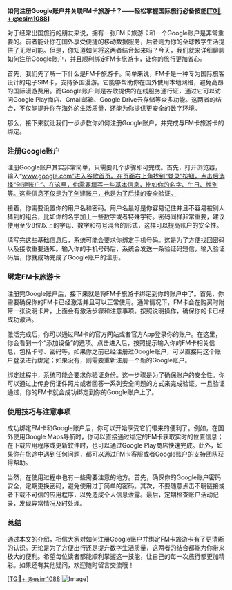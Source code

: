 **如何注册Google账户并关联FM卡旅游卡？——轻松掌握国际旅行必备技能[[TG💪+ @esim1088](https://t.me/s/esim1088)]**

对于经常出国旅行的朋友来说，拥有一张FM卡旅游卡和一个Google账户是非常重要的。前者能让你在国外享受便捷的移动数据服务，后者则为你的全球数字生活提供了无限可能。但是，你知道如何将这两者结合起来吗？今天，我们就来详细聊聊如何注册Google账户，并且顺利绑定FM卡旅游卡，让你的旅行更加省心。

首先，我们先了解一下什么是FM卡旅游卡。简单来说，FM卡是一种专为国际旅客设计的电子SIM卡，支持多国漫游。它能够帮助你在国外使用本地网络，避免高昂的国际漫游费用。而Google账户则是谷歌提供的在线服务通行证，通过它可以访问Google Play商店、Gmail邮箱、Google Drive云存储等众多功能。这两者的结合，不仅能提升你在海外的生活质量，还能为你提供更安全的数字环境。

那么，接下来就让我们一步步教你如何注册Google账户，并完成与FM卡旅游卡的绑定。

### 注册Google账户

注册Google账户其实非常简单，只需要几个步骤即可完成。首先，打开浏览器，输入“www.google.com”进入谷歌首页。在页面右上角找到“登录”按钮，点击后选择“创建账户”。在这里，你需要填写一些基本信息，比如你的名字、生日、性别等。这些信息不仅是为了创建账户，也是为了后续的安全验证。

接着，你需要设置你的用户名和密码。用户名最好是你容易记住并且不容易被别人猜到的组合，比如你的名字加上一些数字或者特殊字符。密码同样非常重要，建议使用至少8位以上的字母、数字和符号混合的形式，这样可以提高账户的安全性。

填写完这些基础信息后，系统可能会要求你绑定手机号码。这是为了方便找回密码以及接收重要通知。输入你的手机号码后，系统会发送一条验证码短信，输入验证码后，你就成功完成了Google账户的注册。

### 绑定FM卡旅游卡

注册完Google账户后，接下来就是将FM卡旅游卡绑定到你的账户中了。首先，你需要确保你的FM卡已经激活并且可以正常使用。通常情况下，FM卡会在购买时附带一张说明卡片，上面会有激活步骤和注意事项。按照说明操作，确保你的卡已经成功激活。

激活完成后，你可以通过FM卡的官方网站或者官方App登录你的账户。在这里，你会看到一个“添加设备”的选项。点击进入后，按照提示输入你的FM卡相关信息，包括卡号、密码等。如果你之前已经注册过Google账户，可以直接用这个账户登录进行绑定；如果没有，则需要重新注册一个新的Google账户。

绑定过程中，系统可能会要求你验证身份。这一步骤是为了确保账户的安全性。你可以通过上传身份证件照片或者回答一系列安全问题的方式来完成验证。一旦验证通过，你的FM卡就会成功绑定到你的Google账户上了。

### 使用技巧与注意事项

成功绑定FM卡和Google账户后，你可以开始享受它们带来的便利了。例如，在国外使用Google Maps导航时，你可以直接通过绑定的FM卡获取实时的位置信息；在下载应用程序或更新软件时，也可以通过Google Play商店快速完成。此外，如果你在旅途中遇到任何问题，都可以通过FM卡客服或者Google账户的支持团队获得帮助。

当然，在使用过程中也有一些需要注意的地方。首先，确保你的Google账户密码安全，定期更换密码，避免使用过于简单的密码。其次，不要随意点击不明链接或者下载不可信的应用程序，以免造成个人信息泄露。最后，定期检查账户活动记录，发现异常情况及时处理。

### 总结

通过本文的介绍，相信大家对如何注册Google账户并绑定FM卡旅游卡有了更清晰的认识。无论是为了方便出行还是提升数字生活质量，这两者的结合都能为你带来极大的便利。希望每位读者都能顺利掌握这一技能，让自己的每一次旅行都更加精彩。如果还有其他疑问，欢迎随时留言交流哦！

[[TG💪+ @esim1088](https://t.me/s/esim1088) ![Image](https://i.postimg.cc/4NQfJmqS/Snipaste-2025-05-13-00-14-12.png)]